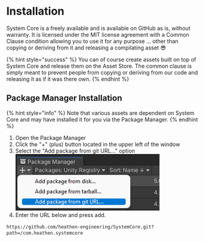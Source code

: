 # Installation

System Core is a freely available and is available on GitHub as is, without warranty. It is licensed under the MIT license agreement with a Common Clause condition allowing you to use it for any purpose … other than copying or deriving from it and releasing a compilating asset :sunglasses:

{% hint style="success" %}
You can of course create assets built on top of System Core and release them on the Asset Store. The common clause is simply meant to prevent people from copying or deriving from our code and releasing it as if it was there own.
{% endhint %}

## Package Manager Installation

{% hint style="info" %}
Note that various assets are dependent on System Core and may have installed it for you via the Package Manager.
{% endhint %}

1. Open the Package Manager
2. Click the "+" (plus) button located in the upper left of the window
3. Select the "Add package from git URL..." option\
   <img src="../../.gitbook/assets/image (144).png" alt="" data-size="original">
4. Enter the URL below and press add.

```
https://github.com/heathen-engineering/SystemCore.git?path=/com.heathen.systemcore
```

###
